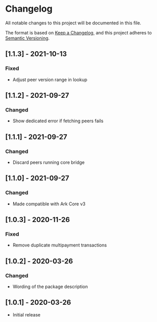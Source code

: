 # Changelog

All notable changes to this project will be documented in this file.

The format is based on [Keep a Changelog](https://keepachangelog.com/en/1.0.0/),
and this project adheres to [Semantic Versioning](https://semver.org/spec/v2.0.0.html).

## [1.1.3] - 2021-10-13

### Fixed

- Adjust peer version range in lookup

## [1.1.2] - 2021-09-27

### Changed

- Show dedicated error if fetching peers fails

## [1.1.1] - 2021-09-27

### Changed

- Discard peers running core bridge

## [1.1.0] - 2021-09-27

### Changed

- Made compatible with Ark Core v3

## [1.0.3] - 2020-11-26

### Fixed

- Remove duplicate multipayment transactions

## [1.0.2] - 2020-03-26

### Changed

- Wording of the package description

## [1.0.1] - 2020-03-26

- Initial release
